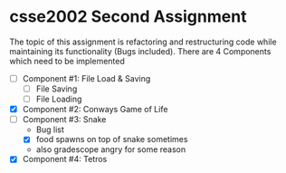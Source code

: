 # csse2002 Second Assignment
The topic of this assignment is refactoring and restructuring code while maintaining its functionality (Bugs included).
There are 4 Components which need to be implemented

- [ ] Component #1: File Load & Saving 
  - [ ] File Saving
  - [ ] File Loading
- [X] Component #2: Conways Game of Life
- [ ] Component #3: Snake
  - Bug list
  - [X] food spawns on top of snake sometimes
  - also gradescope angry for some reason
- [X] Component #4: Tetros

